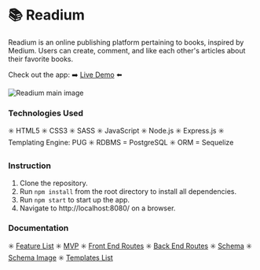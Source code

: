 # 📚 Readium

Readium is an online publishing platform pertaining to books, inspired by Medium. Users can create, comment, and like each other's articles about their favorite books.

Check out the app: ➡️ [Live Demo](http://readiumapp.herokuapp.com/) ⬅️

![Readium main image](https://raw.githubusercontent.com/katyeh/medium-clone-project/main/public/readium.gif)

### Technologies Used

✳️ HTML5
✳️ CSS3
✳️ SASS
✳️ JavaScript
✳️ Node.js
✳️ Express.js
✳️ Templating Engine: PUG
✳️ RDBMS = PostgreSQL
✳️ ORM = Sequelize

###  Instruction
1. Clone the repository.
2. Run `npm install` from the root directory to install all dependencies.
3. Run `npm start` to start up the app.
4. Navigate to http://localhost:8080/ on a browser.
### Documentation

✳️ [Feature List](/documentation/featureList.md)
✳️ [MVP](/documentation/MVP.md)
✳️ [Front End Routes](/documentation/frontEndRoutes.md)
✳️ [Back End Routes](/documentation/backEndRoutes.md)
✳️ [Schema](/documentation/schema.md)
✳️ [Schema Image](/documentation/schema-diagram.png)
✳️ [Templates List](/documentation/templatesList.md)
